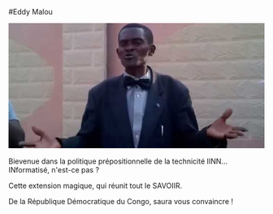 #Eddy Malou

![Banner](banner.jpg "Eddy Malou s'explique")

Bievenue dans la politique prépositionnelle de la technicité IINN... INformatisé, n'est-ce pas ?

Cette extension magique, qui réunit tout le SAVOIIR.

De la République Démocratique du Congo, saura vous convaincre !
